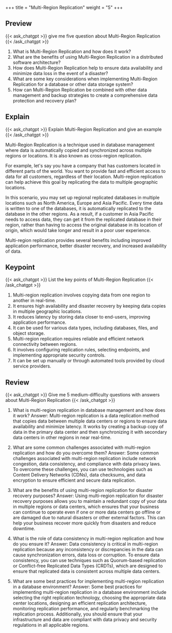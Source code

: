 +++
title = "Multi-Region Replication"
weight = "5"
+++
## Preview
{{< ask_chatgpt >}}
give me five question about Multi-Region Replication
{{< /ask_chatgpt >}}

1. What is Multi-Region Replication and how does it work?
2. What are the benefits of using Multi-Region Replication in a distributed software architecture?
3. How does Multi-Region Replication help to ensure data availability and minimize data loss in the event of a disaster?
4. What are some key considerations when implementing Multi-Region Replication for a database or other data storage system?
5. How can Multi-Region Replication be combined with other data management and backup strategies to create a comprehensive data protection and recovery plan?   

## Explain
{{< ask_chatgpt >}}
Explain Multi-Region Replication and give an example
{{< /ask_chatgpt >}}

Multi-Region Replication is a technique used in database management where data is automatically copied and synchronized across multiple regions or locations. It is also known as cross-region replication.

For example, let's say you have a company that has customers located in different parts of the world. You want to provide fast and efficient access to data for all customers, regardless of their location. Multi-region replication can help achieve this goal by replicating the data to multiple geographic locations.

In this scenario, you may set up regional replicated databases in multiple locations such as North America, Europe and Asia Pacific. Every time data is written to one of the databases, it is automatically replicated to the database in the other regions. As a result, if a customer in Asia Pacific needs to access data, they can get it from the replicated database in their region, rather than having to access the original database in its location of origin, which would take longer and result in a poor user experience.

Multi-region replication provides several benefits including improved application performance, better disaster recovery, and increased availability of data.   

## Keypoint
{{< ask_chatgpt >}}
List the key points of Multi-Region Replication
{{< /ask_chatgpt >}}

1. Multi-region replication involves copying data from one region to another in real-time.
2. It ensures high availability and disaster recovery by keeping data copies in multiple geographic locations.
3. It reduces latency by storing data closer to end-users, improving application performance.
4. It can be used for various data types, including databases, files, and object storage.
5. Multi-region replication requires reliable and efficient network connectivity between regions.
6. It involves configuring replication rules, selecting endpoints, and implementing appropriate security controls.
7. It can be set up manually or through automated tools provided by cloud service providers.   

## Review
{{< ask_chatgpt >}}
Give me 5 medium-difficulty questions with answers about Multi-Region Replication
{{< /ask_chatgpt >}}

1. What is multi-region replication in database management and how does it work?
Answer: Multi-region replication is a data replication method that copies data between multiple data centers or regions to ensure data availability and minimize latency. It works by creating a backup copy of data in the primary data center and then synchronizing it with secondary data centers in other regions in near real-time.

2. What are some common challenges associated with multi-region replication and how do you overcome them?
Answer: Some common challenges associated with multi-region replication include network congestion, data consistency, and compliance with data privacy laws. To overcome these challenges, you can use technologies such as Content Delivery Networks (CDNs), data checksums, and data encryption to ensure efficient and secure data replication.

3. What are the benefits of using multi-region replication for disaster recovery purposes?
Answer: Using multi-region replication for disaster recovery purposes allows you to maintain a redundant copy of your data in multiple regions or data centers, which ensures that your business can continue to operate even if one or more data centers go offline or are damaged due to natural disasters or other external factors. This can help your business recover more quickly from disasters and reduce downtime.

4. What is the role of data consistency in multi-region replication and how do you ensure it?
Answer: Data consistency is critical in multi-region replication because any inconsistency or discrepancies in the data can cause synchronization errors, data loss or corruption. To ensure data consistency, you can use techniques such as Quorum-based replication or Conflict-free Replicated Data Types (CRDTs), which are designed to ensure that replicated data is consistent across multiple data centers.

5. What are some best practices for implementing multi-region replication in a database environment?
Answer: Some best practices for implementing multi-region replication in a database environment include selecting the right replication technology, choosing the appropriate data center locations, designing an efficient replication architecture, monitoring replication performance, and regularly benchmarking the replication process. Additionally, you should ensure that your infrastructure and data are compliant with data privacy and security regulations in all applicable regions.   

